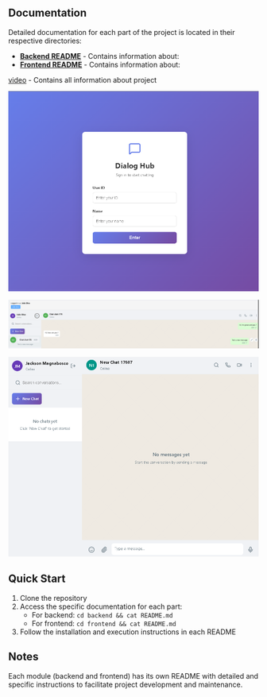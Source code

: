 ## Documentation

Detailed documentation for each part of the project is located in their respective directories:

- **[Backend README](./backend/README.md)** - Contains information about:
- **[Frontend README](./frontend/README.md)** - Contains information about:

[video](https://youtu.be/o8GhqcBtxgo)  - Contains all information about project

![Login Interface](https://github.com/jacksonn455/DialogueHub/blob/main/images/login.png)

![Chat](https://github.com/jacksonn455/DialogueHub/blob/main/images/front.png)

![Chat Interface](https://github.com/jacksonn455/DialogueHub/blob/main/images/message.png)

## Quick Start

1. Clone the repository
2. Access the specific documentation for each part:
   - For backend: `cd backend && cat README.md`
   - For frontend: `cd frontend && cat README.md`
3. Follow the installation and execution instructions in each README

## Notes

Each module (backend and frontend) has its own README with detailed and specific instructions to facilitate project development and maintenance.
